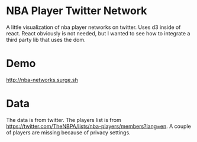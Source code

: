 # NBA Player Twitter Network
A little visualization of nba player networks on twitter. Uses d3 inside of react. React obviously is not needed, but I wanted
to see how to integrate a third party lib that uses the dom.

# Demo
http://nba-networks.surge.sh

# Data
The data is from twitter. The players list is from https://twitter.com/TheNBPA/lists/nba-players/members?lang=en.
A couple of players are missing because of privacy settings.
